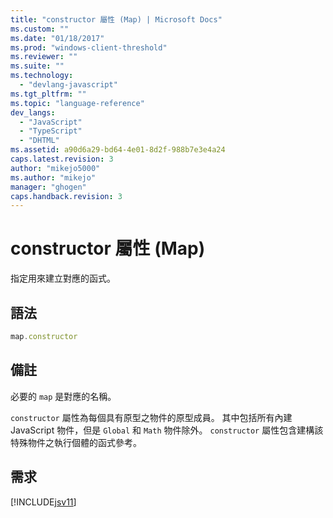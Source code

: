 ```yaml
---
title: "constructor 屬性 (Map) | Microsoft Docs"
ms.custom: ""
ms.date: "01/18/2017"
ms.prod: "windows-client-threshold"
ms.reviewer: ""
ms.suite: ""
ms.technology: 
  - "devlang-javascript"
ms.tgt_pltfrm: ""
ms.topic: "language-reference"
dev_langs: 
  - "JavaScript"
  - "TypeScript"
  - "DHTML"
ms.assetid: a90d6a29-bd64-4e01-8d2f-988b7e3e4a24
caps.latest.revision: 3
author: "mikejo5000"
ms.author: "mikejo"
manager: "ghogen"
caps.handback.revision: 3
---
```

# constructor 屬性 (Map)
指定用來建立對應的函式。  
  
## 語法  
  
```javascript  
map.constructor  
```  
  
## 備註  
 必要的 `map` 是對應的名稱。  
  
 `constructor` 屬性為每個具有原型之物件的原型成員。  其中包括所有內建 JavaScript 物件，但是 `Global` 和 `Math` 物件除外。  `constructor` 屬性包含建構該特殊物件之執行個體的函式參考。  
  
## 需求  
 [!INCLUDE[jsv11](../../javascript/reference/includes/jsv11-md.md)]